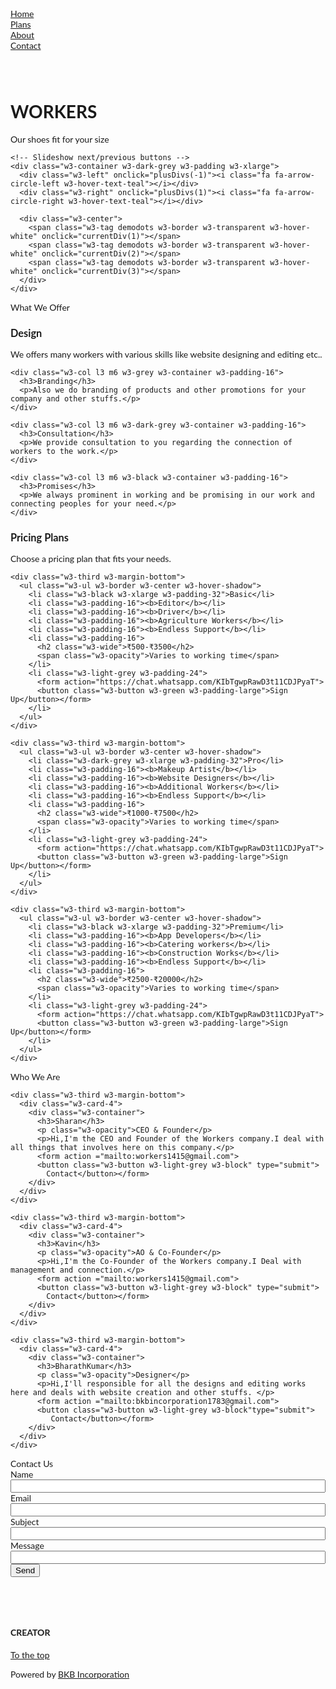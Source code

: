<!DOCTYPE html>
<html>
<head>
  <title>WORKERS.COM</title>

<meta charset="UTF-8">
<meta name="viewport" content="width=device-width, initial-scale=1">
<link rel="stylesheet" href="https://www.w3schools.com/w3css/4/w3.css">
<link rel="stylesheet" href="https://fonts.googleapis.com/css?family=Lato">
<link rel="stylesheet" href="https://cdnjs.cloudflare.com/ajax/libs/font-awesome/4.7.0/css/font-awesome.min.css">
<style>
html,body,h1,h2,h3,h4 {font-family:"Lato", sans-serif}
.mySlides {display:none}
.w3-tag, .fa {cursor:pointer}
.w3-tag {height:15px;width:15px;padding:0;margin-top:6px}
</style>
</head>
<body>

<!-- Links (sit on top) -->
<div class="w3-top">
  <div class="w3-row w3-large w3-light-grey">
    <div class="w3-col s3">
      <a href="#" class="w3-button w3-block">Home</a>
    </div>
    <div class="w3-col s3">
      <a href="#plans" class="w3-button w3-block">Plans</a>
    </div>
    <div class="w3-col s3">
      <a href="#about" class="w3-button w3-block">About</a>
    </div>
    <div class="w3-col s3">
      <a href="#contact" class="w3-button w3-block">Contact</a>
    </div>
  </div>
</div>

<!-- Content -->
<div class="w3-content" style="max-width:1100px;margin-top:80px;margin-bottom:80px">

  <div class="w3-panel">
    <h1><b>WORKERS</b></h1>
    <p>Our shoes fit for your size</p>
  </div>

  <!-- Slideshow -->
  <div class="w3-container">
    <div class="w3-display-container mySlides">
      <img src="/C:\Users\pranav\Downloads\img3.png" style="width:100%">
      <div class="w3-display-topleft w3-container w3-padding-32">
        <span class="w3-white w3-padding-large w3-animate-bottom">We are here for your work</span>
      </div>
    </div>
    <div class="w3-display-container mySlides">
      <img src="/C:\Users\pranav\Downloads\stockbroker.jpg" style="width:100%">
      <div class="w3-display-middle w3-container w3-padding-32">
        <span class="w3-white w3-padding-large w3-animate-bottom">We got your call</span>
      </div>
    </div>
    <div class="w3-display-container mySlides">
      <img src="/C:\Users\pranav\Downloads\img2.jpg" style="width:100%">
      <div class="w3-display-topright w3-container w3-padding-32">
        <span class="w3-white w3-padding-large w3-animate-bottom">We make your work easier</span>
      </div>
    </div>

    <!-- Slideshow next/previous buttons -->
    <div class="w3-container w3-dark-grey w3-padding w3-xlarge">
      <div class="w3-left" onclick="plusDivs(-1)"><i class="fa fa-arrow-circle-left w3-hover-text-teal"></i></div>
      <div class="w3-right" onclick="plusDivs(1)"><i class="fa fa-arrow-circle-right w3-hover-text-teal"></i></div>
    
      <div class="w3-center">
        <span class="w3-tag demodots w3-border w3-transparent w3-hover-white" onclick="currentDiv(1)"></span>
        <span class="w3-tag demodots w3-border w3-transparent w3-hover-white" onclick="currentDiv(2)"></span>
        <span class="w3-tag demodots w3-border w3-transparent w3-hover-white" onclick="currentDiv(3)"></span>
      </div>
    </div>
  </div>
  
  <!-- Grid -->
  <div class="w3-row w3-container">
    <div class="w3-center w3-padding-64">
      <span class="w3-xlarge w3-bottombar w3-border-dark-grey w3-padding-16">What We Offer</span>
    </div>
    <div class="w3-col l3 m6 w3-light-grey w3-container w3-padding-16">
      <h3>Design</h3>
      <p>We offers many workers with various skills like website designing and editing etc..</p>
    </div>

    <div class="w3-col l3 m6 w3-grey w3-container w3-padding-16">
      <h3>Branding</h3>
      <p>Also we do branding of products and other promotions for your company and other stuffs.</p>
    </div>

    <div class="w3-col l3 m6 w3-dark-grey w3-container w3-padding-16">
      <h3>Consultation</h3>
      <p>We provide consultation to you regarding the connection of workers to the work.</p>
    </div>

    <div class="w3-col l3 m6 w3-black w3-container w3-padding-16">
      <h3>Promises</h3>
      <p>We always prominent in working and be promising in our work and connecting peoples for your need.</p>
    </div>
  </div>

  <!-- Grid -->
  <div class="w3-row-padding" id="plans">
    <div class="w3-center w3-padding-64">
      <h3>Pricing Plans</h3>
      <p>Choose a pricing plan that fits your needs.</p>
    </div>

    <div class="w3-third w3-margin-bottom">
      <ul class="w3-ul w3-border w3-center w3-hover-shadow">
        <li class="w3-black w3-xlarge w3-padding-32">Basic</li>
        <li class="w3-padding-16"><b>Editor</b></li>
        <li class="w3-padding-16"><b>Driver</b></li>
        <li class="w3-padding-16"><b>Agriculture Workers</b></li>
        <li class="w3-padding-16"><b>Endless Support</b></li>
        <li class="w3-padding-16">
          <h2 class="w3-wide">₹500-₹3500</h2>
          <span class="w3-opacity">Varies to working time</span>
        </li>
        <li class="w3-light-grey w3-padding-24">
          <form action="https://chat.whatsapp.com/KIbTgwpRawD3t11CDJPyaT">
          <button class="w3-button w3-green w3-padding-large">Sign Up</button></form>
        </li>
      </ul>
    </div>

    <div class="w3-third w3-margin-bottom">
      <ul class="w3-ul w3-border w3-center w3-hover-shadow">
        <li class="w3-dark-grey w3-xlarge w3-padding-32">Pro</li>
        <li class="w3-padding-16"><b>Makeup Artist</b></li>
        <li class="w3-padding-16"><b>Website Designers</b></li>
        <li class="w3-padding-16"><b>Additional Workers</b></li>
        <li class="w3-padding-16"><b>Endless Support</b></li>
        <li class="w3-padding-16">
          <h2 class="w3-wide">₹1000-₹7500</h2>
          <span class="w3-opacity">Varies to working time</span>
        </li>
        <li class="w3-light-grey w3-padding-24">
          <form action="https://chat.whatsapp.com/KIbTgwpRawD3t11CDJPyaT">
          <button class="w3-button w3-green w3-padding-large">Sign Up</button></form>
        </li>
      </ul>
    </div>

    <div class="w3-third w3-margin-bottom">
      <ul class="w3-ul w3-border w3-center w3-hover-shadow">
        <li class="w3-black w3-xlarge w3-padding-32">Premium</li>
        <li class="w3-padding-16"><b>App Developers</b></li>
        <li class="w3-padding-16"><b>Catering workers</b></li>
        <li class="w3-padding-16"><b>Construction Works</b></li>
        <li class="w3-padding-16"><b>Endless Support</b></li>
        <li class="w3-padding-16">
          <h2 class="w3-wide">₹2500-₹20000</h2>
          <span class="w3-opacity">Varies to working time</span>
        </li>
        <li class="w3-light-grey w3-padding-24">
          <form action="https://chat.whatsapp.com/KIbTgwpRawD3t11CDJPyaT">
          <button class="w3-button w3-green w3-padding-large">Sign Up</button></form>
        </li>
      </ul>
    </div>
  </div>

  <!-- Grid -->
  <div class="w3-row-padding" id="about">
    <div class="w3-center w3-padding-64">
      <span class="w3-xlarge w3-bottombar w3-border-dark-grey w3-padding-16">Who We Are</span>
    </div>

    <div class="w3-third w3-margin-bottom">
      <div class="w3-card-4">
        <div class="w3-container">
          <h3>Sharan</h3>
          <p class="w3-opacity">CEO & Founder</p>
          <p>Hi,I'm the CEO and Founder of the Workers company.I deal with all things that involves here on this company.</p>
          <form action ="mailto:workers1415@gmail.com">
          <button class="w3-button w3-light-grey w3-block" type="submit">
            Contact</button></form>
        </div>
      </div>
    </div>

    <div class="w3-third w3-margin-bottom">
      <div class="w3-card-4">
        <div class="w3-container">
          <h3>Kavin</h3>
          <p class="w3-opacity">AO & Co-Founder</p>
          <p>Hi,I'm the Co-Founder of the Workers company.I Deal with management and connection.</p>
          <form action ="mailto:workers1415@gmail.com">
          <button class="w3-button w3-light-grey w3-block" type="submit">
            Contact</button></form>
        </div>
      </div>
    </div>

    <div class="w3-third w3-margin-bottom">
      <div class="w3-card-4">
        <div class="w3-container">
          <h3>BharathKumar</h3>
          <p class="w3-opacity">Designer</p>
          <p>Hi,I'll responsible for all the designs and editing works here and deals with website creation and other stuffs. </p>
          <form action ="mailto:bkbincorporation1783@gmail.com">
          <button class="w3-button w3-light-grey w3-block"type="submit">
             Contact</button></form>
        </div>
      </div>
    </div>
  </div>

  <!-- Contact -->
  <div class="w3-center w3-padding-64" id="contact">
    <span class="w3-xlarge w3-bottombar w3-border-dark-grey w3-padding-16">Contact Us</span>
  </div>

  <form class="w3-container" action="https://forms.gle/V66yZqJB9uE9VR7m8" target="_blank">
    <div class="w3-section">
      <label>Name</label>
      <input class="w3-input w3-border w3-hover-border-black" style="width:100%;" type="text" name="Name" required>
    </div>
    <div class="w3-section">
      <label>Email</label>
      <input class="w3-input w3-border w3-hover-border-black" style="width:100%;" type="text" name="Email" required>
    </div>
    <div class="w3-section">
      <label>Subject</label>
      <input class="w3-input w3-border w3-hover-border-black" style="width:100%;" name="Subject" required>
    </div>
    <div class="w3-section">
      <label>Message</label>
      <input class="w3-input w3-border w3-hover-border-black" style="width:100%;" name="Message" required>
    </div>
    <button type="submit" class="w3-button w3-block w3-black">Send</button>
  </form>

</div>

<!-- Footer -->

<footer class="w3-container w3-padding-32 w3-light-grey w3-center">
  <h4>CREATOR</h4>
  <a href="#" class="w3-button w3-black w3-margin"><i class="fa fa-arrow-up w3-margin-right"></i>To the top</a>
  <div class="w3-xlarge w3-section">
    <i class="fa fa-facebook-official w3-hover-opacity"></i>
    <i class="fa fa-instagram w3-hover-opacity"></i>
    <i class="fa fa-snapchat w3-hover-opacity"></i>
    <i class="fa fa-pinterest-p w3-hover-opacity"></i>
    <i class="fa fa-twitter w3-hover-opacity"></i>
    <i class="fa fa-linkedin w3-hover-opacity"></i>
  </div>
  <p>Powered by <a href="https://instagram.com/bkb_incorporation?igshid=NzZlODBkYWE4Ng==" title="BKB Incorporation" target="_blank" class="w3-hover-text-green">BKB Incorporation</a></p>
</footer>


<script>
// Slideshow
var slideIndex = 1;
showDivs(slideIndex);

function plusDivs(n) {
  showDivs(slideIndex += n);
}

function currentDiv(n) {
  showDivs(slideIndex = n);
}

function showDivs(n) {
  var i;
  var x = document.getElementsByClassName("mySlides");
  var dots = document.getElementsByClassName("demodots");
  if (n > x.length) {slideIndex = 1}    
  if (n < 1) {slideIndex = x.length} ;
  for (i = 0; i < x.length; i++) {
    x[i].style.display = "none";  
  }
  for (i = 0; i < dots.length; i++) {
    dots[i].className = dots[i].className.replace(" w3-white", "");
  }
  x[slideIndex-1].style.display = "block";  
  dots[slideIndex-1].className += " w3-white";
}
</script>

</body>
</html>

